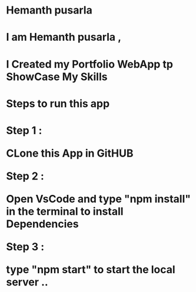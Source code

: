 <h1>Hemanth pusarla<h1>
I am Hemanth pusarla , 
<h1>I Created my Portfolio WebApp tp ShowCase My Skills <h1>
<h1>Steps to run this app<h1>
Step 1 :
<p>CLone this App in GitHUB<p>
Step 2 :
   <p>Open VsCode and type "npm install" in the terminal to install Dependencies </p>
Step 3 : 
 <p>type "npm start" to start the local server ..<p>
